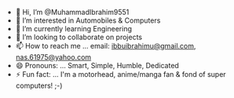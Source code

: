 - 👋 Hi, I’m @MuhammadIbrahim9551
- 👀 I’m interested in Automobiles & Computers
- 🌱 I’m currently learning Engineering
- 💞️ I’m looking to collaborate on projects
- 📫 How to reach me ... email: ibbuibrahimu@gmail.com, nas.61975@yahoo.com
- 😄 Pronouns: ... Smart, Simple, Humble, Dedicated
- ⚡ Fun fact: ... I'm a motorhead, anime/manga fan & fond of super computers! ;-)

<!---
MuhammadIbrahim9551/MuhammadIbrahim9551 is a ✨ special ✨ repository because its `README.md` (this file) appears on your GitHub profile.
You can click the Preview link to take a look at your changes.
--->
